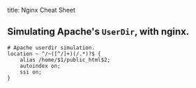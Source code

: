 title: Nginx Cheat Sheet

## Simulating Apache's `UserDir`, with nginx.

    # Apache userdir simulation.
    location ~ ^/~([^/]+)(/.*)?$ {
        alias /home/$1/public_html$2;
        autoindex on;
        ssi on;
    }


